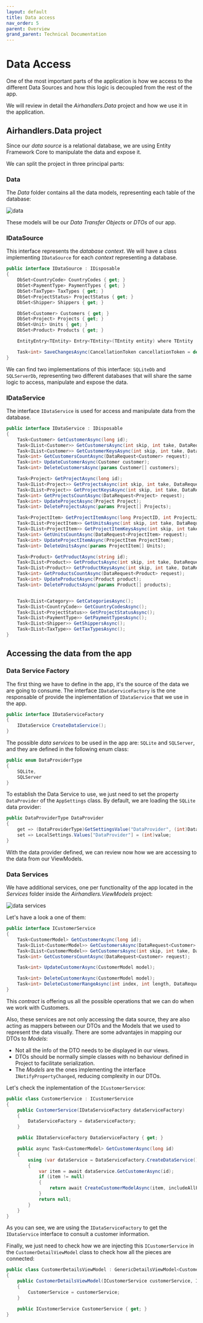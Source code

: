 ```yaml
---
layout: default
title: Data access
nav_order: 5
parent: Overview
grand_parent: Technical Documentation
---
```

# Data Access

One of the most important parts of the application is how we access to the different Data Sources and how this logic is decoupled from the rest of the app.

We will review in detail the *Airhandlers.Data* project and how we use it in the application.

## Airhandlers.Data project

Since our *data source* is a relational database, we are using Entity Framework Core to manipulate the data and expose it.

We can split the project in three principal parts:

### Data

The *Data* folder contains all the data models, representing each table of the database:

![data](img/datamodels.png)

These models will be our *Data Transfer Objects* or *DTOs* of our app.

### IDataSource

This interface represents the *database context*. We will have a class implementing `IDataSource` for each *context* representing a database.

```csharp
public interface IDataSource : IDisposable
{
    DbSet<CountryCode> CountryCodes { get; }
    DbSet<PaymentType> PaymentTypes { get; }
    DbSet<TaxType> TaxTypes { get; }
    DbSet<ProjectStatus> ProjectStatus { get; }
    DbSet<Shipper> Shippers { get; }

    DbSet<Customer> Customers { get; }
    DbSet<Project> Projects { get; }
    DbSet<Unit> Units { get; }
    DbSet<Product> Products { get; }

    EntityEntry<TEntity> Entry<TEntity>(TEntity entity) where TEntity : class;

    Task<int> SaveChangesAsync(CancellationToken cancellationToken = default(CancellationToken));
}
```
We can find two implementations of this interface: `SQLiteDb` and `SQLServerDb`, representing two different databases that will share the same logic to access, manipulate and expose the data.

### IDataService

The interface `IDataService` is used for access and manipulate data from the database.

```csharp
public interface IDataService : IDisposable
{
    Task<Customer> GetCustomerAsync(long id);
    Task<IList<Customer>> GetCustomersAsync(int skip, int take, DataRequest<Customer> request);
    Task<IList<Customer>> GetCustomerKeysAsync(int skip, int take, DataRequest<Customer> request);
    Task<int> GetCustomersCountAsync(DataRequest<Customer> request);
    Task<int> UpdateCustomerAsync(Customer customer);
    Task<int> DeleteCustomersAsync(params Customer[] customers);

    Task<Project> GetProjectAsync(long id);
    Task<IList<Project>> GetProjectsAsync(int skip, int take, DataRequest<Project> request);
    Task<IList<Project>> GetProjectKeysAsync(int skip, int take, DataRequest<Project> request);
    Task<int> GetProjectsCountAsync(DataRequest<Project> request);
    Task<int> UpdateProjectAsync(Project Project);
    Task<int> DeleteProjectsAsync(params Project[] Projects);

    Task<ProjectItem> GetProjectItemAsync(long ProjectID, int ProjectLine);
    Task<IList<ProjectItem>> GetUnitsAsync(int skip, int take, DataRequest<ProjectItem> request);
    Task<IList<ProjectItem>> GetProjectItemKeysAsync(int skip, int take, DataRequest<ProjectItem> request);
    Task<int> GetUnitsCountAsync(DataRequest<ProjectItem> request);
    Task<int> UpdateProjectItemAsync(ProjectItem ProjectItem);
    Task<int> DeleteUnitsAsync(params ProjectItem[] Units);

    Task<Product> GetProductAsync(string id);
    Task<IList<Product>> GetProductsAsync(int skip, int take, DataRequest<Product> request);
    Task<IList<Product>> GetProductKeysAsync(int skip, int take, DataRequest<Product> request);
    Task<int> GetProductsCountAsync(DataRequest<Product> request);
    Task<int> UpdateProductAsync(Product product);
    Task<int> DeleteProductsAsync(params Product[] products);


    Task<IList<Category>> GetCategoriesAsync();
    Task<IList<CountryCode>> GetCountryCodesAsync();
    Task<IList<ProjectStatus>> GetProjectStatusAsync();
    Task<IList<PaymentType>> GetPaymentTypesAsync();
    Task<IList<Shipper>> GetShippersAsync();
    Task<IList<TaxType>> GetTaxTypesAsync();
}
```

## Accessing the data from the app

### Data Service Factory

The first thing we have to define in the app, it's the source of the data we are going to consume. The interface `IDataServiceFactory` is the one responsable of provide the inplementation of `IDataService` that we use in the app. 
```csharp
public interface IDataServiceFactory
{
    IDataService CreateDataService();
}
```
The possible *data services* to be used in the app are: `SQLite` and `SQLServer`, and they are defined in the following enum class:
```csharp
public enum DataProviderType
{
    SQLite,
    SQLServer
}
```
To establish the Data Service to use, we just need to set the property `DataProvider` of the `AppSettings` class. By default, we are loading the `SQLite` data provider:
```csharp
public DataProviderType DataProvider
{
    get => (DataProviderType)GetSettingsValue("DataProvider", (int)DataProviderType.SQLite);
    set => LocalSettings.Values["DataProvider"] = (int)value;
}
```
With the data provider defined, we can review now how we are accessing to the data from our ViewModels.  

### Data Services

We have additional services, one per functionality of the app located in the *Services* folder inside the *Airhandlers.ViewModels* project:

![data services](img/data-services.png)

Let's have a look a one of them:
```csharp
public interface ICustomerService
{
    Task<CustomerModel> GetCustomerAsync(long id);
    Task<IList<CustomerModel>> GetCustomersAsync(DataRequest<Customer> request);
    Task<IList<CustomerModel>> GetCustomersAsync(int skip, int take, DataRequest<Customer> request);
    Task<int> GetCustomersCountAsync(DataRequest<Customer> request);

    Task<int> UpdateCustomerAsync(CustomerModel model);

    Task<int> DeleteCustomerAsync(CustomerModel model);
    Task<int> DeleteCustomerRangeAsync(int index, int length, DataRequest<Customer> request);
}
```
This *contract* is offering us all the possible operations that we can do when we work with Customers.

Also, these services are not only accessing the data source, they are also acting as mappers between our DTOs and the Models that we used to represent the data visually. There are some advantajes in mapping our DTOs to *Models*:

- Not all the info of the DTO needs to be displayed in our views.
- DTOs should be normally simple classes with no behaviour defined in Project to facilitate serialization.
- The *Models* are the ones implementing the interface `INotifyPropertyChanged`, reducing complexity in our DTOs.

Let's check the inplementation of the `ICustomerService`:
```csharp
public class CustomerService : ICustomerService
{
    public CustomerService(IDataServiceFactory dataServiceFactory)
    {
        DataServiceFactory = dataServiceFactory;
    }

    public IDataServiceFactory DataServiceFactory { get; }

    public async Task<CustomerModel> GetCustomerAsync(long id)
    {
        using (var dataService = DataServiceFactory.CreateDataService())
        {
            var item = await dataService.GetCustomerAsync(id);
            if (item != null)
            {
                return await CreateCustomerModelAsync(item, includeAllFields: true);
            }
            return null;
        }
    }
}
```

As you can see, we are using the `IDataServiceFactory` to get the `IDataService` interface to consult a customer information.

Finally, we just need to check how we are injecting this `ICustomerService` in the `CustomerDetailViewModel` class to check how all the pieces are connected:

```csharp
public class CustomerDetailsViewModel : GenericDetailsViewModel<CustomerModel>
{
    public CustomerDetailsViewModel(ICustomerService customerService, ICommonServices commonServices) : base(commonServices)
    {
        CustomerService = customerService;
    }

    public ICustomerService CustomerService { get; }
}
```
